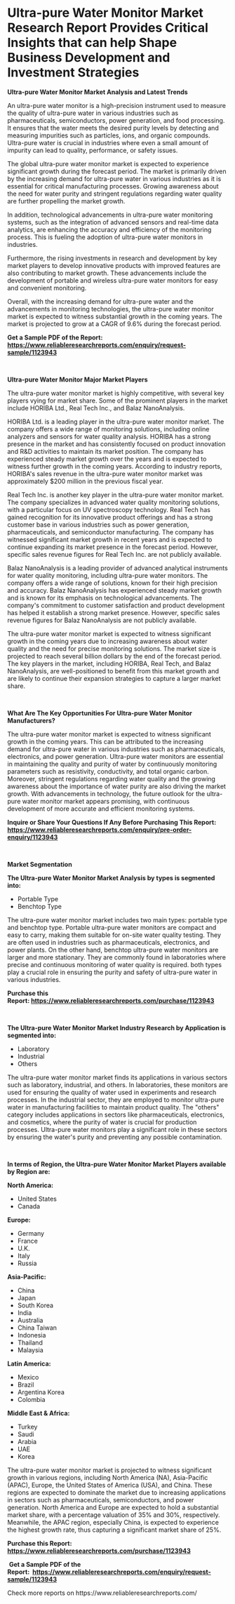 <p><h1>Ultra-pure Water Monitor Market Research Report Provides Critical Insights that can help Shape Business Development and Investment Strategies</h1></p><p><strong>Ultra-pure Water Monitor Market Analysis and Latest Trends</strong></p>
<p><p>An ultra-pure water monitor is a high-precision instrument used to measure the quality of ultra-pure water in various industries such as pharmaceuticals, semiconductors, power generation, and food processing. It ensures that the water meets the desired purity levels by detecting and measuring impurities such as particles, ions, and organic compounds. Ultra-pure water is crucial in industries where even a small amount of impurity can lead to quality, performance, or safety issues.</p><p>The global ultra-pure water monitor market is expected to experience significant growth during the forecast period. The market is primarily driven by the increasing demand for ultra-pure water in various industries as it is essential for critical manufacturing processes. Growing awareness about the need for water purity and stringent regulations regarding water quality are further propelling the market growth.</p><p>In addition, technological advancements in ultra-pure water monitoring systems, such as the integration of advanced sensors and real-time data analytics, are enhancing the accuracy and efficiency of the monitoring process. This is fueling the adoption of ultra-pure water monitors in industries.</p><p>Furthermore, the rising investments in research and development by key market players to develop innovative products with improved features are also contributing to market growth. These advancements include the development of portable and wireless ultra-pure water monitors for easy and convenient monitoring.</p><p>Overall, with the increasing demand for ultra-pure water and the advancements in monitoring technologies, the ultra-pure water monitor market is expected to witness substantial growth in the coming years. The market is projected to grow at a CAGR of 9.6% during the forecast period.</p></p>
<p><strong>Get a Sample PDF of the Report:&nbsp; <a href="https://www.reliableresearchreports.com/enquiry/request-sample/1123943">https://www.reliableresearchreports.com/enquiry/request-sample/1123943</a></strong></p>
<p>&nbsp;</p>
<p><strong>Ultra-pure Water Monitor Major Market Players</strong></p>
<p><p>The ultra-pure water monitor market is highly competitive, with several key players vying for market share. Some of the prominent players in the market include HORIBA Ltd., Real Tech Inc., and Balaz NanoAnalysis.</p><p>HORIBA Ltd. is a leading player in the ultra-pure water monitor market. The company offers a wide range of monitoring solutions, including online analyzers and sensors for water quality analysis. HORIBA has a strong presence in the market and has consistently focused on product innovation and R&D activities to maintain its market position. The company has experienced steady market growth over the years and is expected to witness further growth in the coming years. According to industry reports, HORIBA's sales revenue in the ultra-pure water monitor market was approximately $200 million in the previous fiscal year.</p><p>Real Tech Inc. is another key player in the ultra-pure water monitor market. The company specializes in advanced water quality monitoring solutions, with a particular focus on UV spectroscopy technology. Real Tech has gained recognition for its innovative product offerings and has a strong customer base in various industries such as power generation, pharmaceuticals, and semiconductor manufacturing. The company has witnessed significant market growth in recent years and is expected to continue expanding its market presence in the forecast period. However, specific sales revenue figures for Real Tech Inc. are not publicly available.</p><p>Balaz NanoAnalysis is a leading provider of advanced analytical instruments for water quality monitoring, including ultra-pure water monitors. The company offers a wide range of solutions, known for their high precision and accuracy. Balaz NanoAnalysis has experienced steady market growth and is known for its emphasis on technological advancements. The company's commitment to customer satisfaction and product development has helped it establish a strong market presence. However, specific sales revenue figures for Balaz NanoAnalysis are not publicly available.</p><p>The ultra-pure water monitor market is expected to witness significant growth in the coming years due to increasing awareness about water quality and the need for precise monitoring solutions. The market size is projected to reach several billion dollars by the end of the forecast period. The key players in the market, including HORIBA, Real Tech, and Balaz NanoAnalysis, are well-positioned to benefit from this market growth and are likely to continue their expansion strategies to capture a larger market share.</p></p>
<p>&nbsp;</p>
<p><strong>What Are The Key Opportunities For Ultra-pure Water Monitor Manufacturers?</strong></p>
<p><p>The ultra-pure water monitor market is expected to witness significant growth in the coming years. This can be attributed to the increasing demand for ultra-pure water in various industries such as pharmaceuticals, electronics, and power generation. Ultra-pure water monitors are essential in maintaining the quality and purity of water by continuously monitoring parameters such as resistivity, conductivity, and total organic carbon. Moreover, stringent regulations regarding water quality and the growing awareness about the importance of water purity are also driving the market growth. With advancements in technology, the future outlook for the ultra-pure water monitor market appears promising, with continuous development of more accurate and efficient monitoring systems.</p></p>
<p><strong>Inquire or Share Your Questions If Any Before Purchasing This Report: <a href="https://www.reliableresearchreports.com/enquiry/pre-order-enquiry/1123943">https://www.reliableresearchreports.com/enquiry/pre-order-enquiry/1123943</a></strong></p>
<p>&nbsp;</p>
<p><strong>Market Segmentation</strong></p>
<p><strong>The Ultra-pure Water Monitor Market Analysis by types is segmented into:</strong></p>
<p><ul><li>Portable Type</li><li>Benchtop Type</li></ul></p>
<p><p>The ultra-pure water monitor market includes two main types: portable type and benchtop type. Portable ultra-pure water monitors are compact and easy to carry, making them suitable for on-site water quality testing. They are often used in industries such as pharmaceuticals, electronics, and power plants. On the other hand, benchtop ultra-pure water monitors are larger and more stationary. They are commonly found in laboratories where precise and continuous monitoring of water quality is required. both types play a crucial role in ensuring the purity and safety of ultra-pure water in various industries.</p></p>
<p><strong>Purchase this Report:&nbsp;<a href="https://www.reliableresearchreports.com/purchase/1123943">https://www.reliableresearchreports.com/purchase/1123943</a></strong></p>
<p>&nbsp;</p>
<p><strong>The Ultra-pure Water Monitor Market Industry Research by Application is segmented into:</strong></p>
<p><ul><li>Laboratory</li><li>Industrial</li><li>Others</li></ul></p>
<p><p>The ultra-pure water monitor market finds its applications in various sectors such as laboratory, industrial, and others. In laboratories, these monitors are used for ensuring the quality of water used in experiments and research processes. In the industrial sector, they are employed to monitor ultra-pure water in manufacturing facilities to maintain product quality. The "others" category includes applications in sectors like pharmaceuticals, electronics, and cosmetics, where the purity of water is crucial for production processes. Ultra-pure water monitors play a significant role in these sectors by ensuring the water's purity and preventing any possible contamination.</p></p>
<p>&nbsp;</p>
<p><strong>In terms of Region, the Ultra-pure Water Monitor Market Players available by Region are:</strong></p>
<p>
    <p> <strong> North America: </strong>
        <ul>
            <li>United States</li>
            <li>Canada</li>
        </ul>
        </p> 
    <p> <strong> Europe: </strong>
        <ul>
            <li>Germany</li>
            <li>France</li>
            <li>U.K.</li>
            <li>Italy</li>
            <li>Russia</li>
        </ul>
        </p> 
    <p> <strong> Asia-Pacific: </strong>
        <ul>
            <li>China</li>
            <li>Japan</li>
            <li>South Korea</li>
            <li>India</li>
            <li>Australia</li>
            <li>China Taiwan</li>
            <li>Indonesia</li>
            <li>Thailand</li>
            <li>Malaysia</li>
        </ul>
        </p> 
    <p> <strong> Latin America: </strong>
        <ul>
            <li>Mexico</li>
            <li>Brazil</li>
            <li>Argentina Korea</li>
            <li>Colombia</li>
        </ul>
        </p> 
    <p> <strong> Middle East & Africa: </strong>
        <ul>
            <li>Turkey</li>
            <li>Saudi</li>
            <li>Arabia</li>
            <li>UAE</li>
            <li>Korea</li>
        </ul>
    </p>
    </p>
<p><p>The ultra-pure water monitor market is projected to witness significant growth in various regions, including North America (NA), Asia-Pacific (APAC), Europe, the United States of America (USA), and China. These regions are expected to dominate the market due to increasing applications in sectors such as pharmaceuticals, semiconductors, and power generation. North America and Europe are expected to hold a substantial market share, with a percentage valuation of 35% and 30%, respectively. Meanwhile, the APAC region, especially China, is expected to experience the highest growth rate, thus capturing a significant market share of 25%.</p></p>
<p><strong>Purchase this Report: <a href="https://www.reliableresearchreports.com/purchase/1123943">https://www.reliableresearchreports.com/purchase/1123943</a></strong></p>
<p>&nbsp;<strong>Get a Sample PDF of the Report:&nbsp;&nbsp;<a href="https://www.reliableresearchreports.com/enquiry/request-sample/1123943">https://www.reliableresearchreports.com/enquiry/request-sample/1123943</a></strong></p>
<p><strong></strong></p>
<p>Check more reports on https://www.reliableresearchreports.com/</p>
